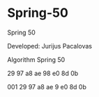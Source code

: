 # Spring-50
Spring 50

Developed: Jurijus Pacalovas

Algorithm Spring 50

29 97 a8 ae 98 e0 8d 0b

001 29 97 a8 ae 9 e0 8d 0b
